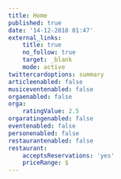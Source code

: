 ```yaml
---
title: Home
published: true
date: '14-12-2018 01:47'
external_links:
    title: true
    no_follow: true
    target: _blank
    mode: active
twittercardoptions: summary
articleenabled: false
musiceventenabled: false
orgaenabled: false
orga:
    ratingValue: 2.5
orgaratingenabled: false
eventenabled: false
personenabled: false
restaurantenabled: false
restaurant:
    acceptsReservations: 'yes'
    priceRange: $
---
```


